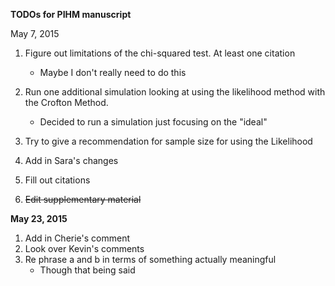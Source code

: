 **TODOs for PIHM manuscript**

May 7, 2015

1. Figure out limitations of the chi-squared test.  At least one citation
    - Maybe I don't really need to do this
2. Run one additional simulation looking at using the likelihood method with the Crofton Method.
    - Decided to run a simulation just focusing on the "ideal"
3. Try to give a recommendation for sample size for using the Likelihood
     
4. Add in Sara's changes
5. Fill out citations
6. <s>Edit supplementary material</s>

**May 23, 2015**

1. Add in Cherie's comment 
2. Look over Kevin's comments
3. Re phrase a and b in terms of something actually meaningful
    - Though that being said
